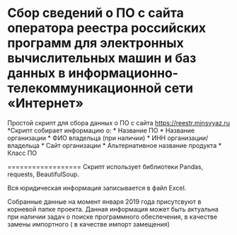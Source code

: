 # Сбор сведений о ПО с сайта оператора реестра российских программ для электронных вычислительных машин и баз данных в информационно-телекоммуникационной сети «Интернет»
Простой скрипт для сбора данных о ПО с сайта https://reestr.minsvyaz.ru
*Скрипт собирает информацию о:
    * Название ПО
    * Название организации
    * ФИО владельца (при наличии)
    * ИНН организации/владельца
    * Сайт организации
    * Альтернативное название продукта
    * Класс ПО

==================
Скрипт использует библиотеки Pandas, requests, BeautifulSoup.

Вся юридическая информация записывается в файл Excel.

Собранные данные на момент января 2019 года присутсвуют в корневой папке проекта.
Данная информация может быть актуальна при наличии задач о поиске программного обеспечения,
в качестве замены импортного ( в качестве импорт замещения)
